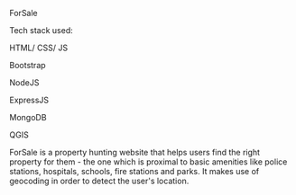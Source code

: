 ForSale

Tech stack used:

HTML/ CSS/ JS

Bootstrap

NodeJS

ExpressJS

MongoDB

QGIS

ForSale is a property hunting website that helps users find the right property for them - the one which is proximal to basic amenities like police stations, hospitals, schools, fire stations and parks.
It makes use of geocoding in order to detect the user's location.
